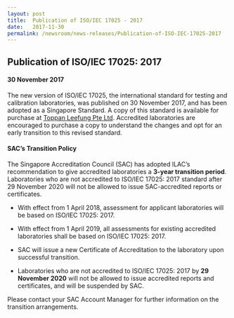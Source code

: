 ```yaml
---
layout: post
title:  Publication of ISO/IEC 17025 - 2017
date:   2017-11-30
permalink: /newsroom/news-releases/Publication-of-ISO-IEC-17025-2017
---
```


## Publication of ISO/IEC 17025: 2017
#### 30 November 2017

The new version of ISO/IEC 17025, the international standard for testing and calibration laboratories, was published on 30 November 2017, and has been adopted as a Singapore Standard.  A copy of this standard is available for purchase at [Toppan Leefung Pte Ltd](https://www.singaporestandardseshop.sg/).  Accredited laboratories are encouraged to purchase a copy to understand the changes and opt for an early transition to this revised standard.

#### **SAC’s Transition Policy**

The Singapore Accreditation Council (SAC) has adopted ILAC’s recommendation to give accredited laboratories a **3-year transition period**. Laboratories who are not accredited to ISO/IEC 17025: 2017 standard after 29 November 2020 will not be allowed to issue SAC-accredited reports or certificates.

* With effect from 1 April 2018, assessment for applicant laboratories will be based on ISO/IEC 17025: 2017.

* With effect from 1 April 2019, all assessments for existing accredited laboratories shall be based on ISO/IEC 17025: 2017.

* SAC will issue a new Certificate of Accreditation to the laboratory upon successful transition.

* Laboratories who are not accredited to ISO/IEC 17025: 2017 by **29 November 2020** will not be allowed to issue accredited reports and certificates, and will be suspended by SAC.

Please contact your SAC Account Manager for further information on the transition arrangements.
